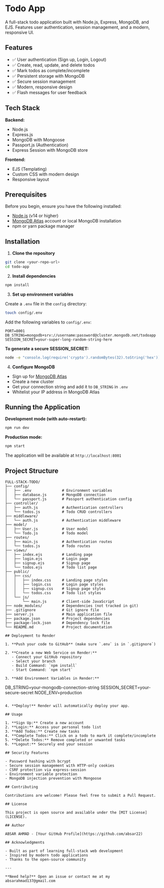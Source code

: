 # Todo App

A full-stack todo application built with Node.js, Express, MongoDB, and EJS. Features user authentication, session management, and a modern, responsive UI.

## Features

- ✅ User authentication (Sign up, Login, Logout)
- ✅ Create, read, update, and delete todos
- ✅ Mark todos as complete/incomplete
- ✅ Persistent storage with MongoDB
- ✅ Secure session management
- ✅ Modern, responsive design
- ✅ Flash messages for user feedback

## Tech Stack

**Backend:**
- Node.js
- Express.js
- MongoDB with Mongoose
- Passport.js (Authentication)
- Express Session with MongoDB store

**Frontend:**
- EJS (Templating)
- Custom CSS with modern design
- Responsive layout

## Prerequisites

Before you begin, ensure you have the following installed:
- [Node.js](https://nodejs.org/) (v14 or higher)
- [MongoDB Atlas](https://www.mongodb.com/cloud/atlas) account or local MongoDB installation
- npm or yarn package manager

## Installation

1. **Clone the repository**
```bash
git clone <your-repo-url>
cd todo-app
```

2. **Install dependencies**
```bash
npm install
```

3. **Set up environment variables**

Create a `.env` file in the `config` directory:
```bash
touch config/.env
```

Add the following variables to `config/.env`:
```
PORT=8001
DB_STRING=mongodb+srv://username:password@cluster.mongodb.net/todoapp
SESSION_SECRET=your-super-long-random-string-here
```

**To generate a secure SESSION_SECRET:**
```bash
node -e "console.log(require('crypto').randomBytes(32).toString('hex'))"
```

4. **Configure MongoDB**
- Sign up for [MongoDB Atlas](https://www.mongodb.com/cloud/atlas)
- Create a new cluster
- Get your connection string and add it to `DB_STRING` in `.env`
- Whitelist your IP address in MongoDB Atlas

## Running the Application

**Development mode (with auto-restart):**
```bash
npm run dev
```

**Production mode:**
```bash
npm start
```

The application will be available at `http://localhost:8001`

## Project Structure

```
FULL-STACK-TODO/
├── config/
│   ├── .env              # Environment variables
│   ├── database.js       # MongoDB connection
│   └── passport.js       # Passport authentication config
├── controller/
│   ├── auth.js           # Authentication controllers
│   └── todos.js          # Todo CRUD controllers
├── middleware/
│   └── auth.js           # Authentication middleware
├── model/
│   ├── User.js           # User model
│   └── Todo.js           # Todo model
├── routes/
│   ├── main.js           # Authentication routes
│   └── todos.js          # Todo routes
├── views/
│   ├── index.ejs         # Landing page
│   ├── login.ejs         # Login page
│   ├── signup.ejs        # Signup page
│   └── todos.ejs         # Todo list page
├── public/
│   ├── css/
│   │   ├── index.css     # Landing page styles
│   │   ├── login.css     # Login page styles
│   │   ├── signup.css    # Signup page styles
│   │   └── todos.css     # Todo list styles
│   └── js/
│       └── main.js       # Client-side JavaScript
├── node_modules/         # Dependencies (not tracked in git)
├── .gitignore            # Git ignore file
├── server.js             # Main application file
├── package.json          # Project dependencies
├── package-lock.json     # Dependency lock file
└── README.md             # Project documentation

## Deployment to Render

1. **Push your code to GitHub** (make sure `.env` is in `.gitignore`)

2. **Create a new Web Service on Render:**
   - Connect your GitHub repository
   - Select your branch
   - Build Command: `npm install`
   - Start Command: `npm start`

3. **Add Environment Variables in Render:**
   ```
   DB_STRING=your-mongodb-connection-string
   SESSION_SECRET=your-secure-secret
   NODE_ENV=production
   ```

4. **Deploy!** Render will automatically deploy your app.

## Usage

1. **Sign Up:** Create a new account
2. **Login:** Access your personal todo list
3. **Add Todos:** Create new tasks
4. **Complete Todos:** Click on a todo to mark it complete/incomplete
5. **Delete Todos:** Remove completed or unwanted tasks
6. **Logout:** Securely end your session

## Security Features

- Password hashing with bcrypt
- Secure session management with HTTP-only cookies
- CSRF protection via express-session
- Environment variable protection
- MongoDB injection prevention with Mongoose

## Contributing

Contributions are welcome! Please feel free to submit a Pull Request.

## License

This project is open source and available under the [MIT License](LICENSE).

## Author

ABSAR AHMAD - [Your GitHub Profile](https://github.com/absar22)

## Acknowledgments

- Built as part of learning full-stack web development
- Inspired by modern todo applications
- Thanks to the open-source community

---

**Need help?** Open an issue or contact me at my absarahmad137@gmail.com